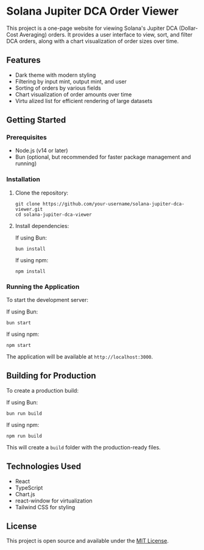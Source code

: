 # Solana Jupiter DCA Order Viewer

This project is a one-page website for viewing Solana's Jupiter DCA (Dollar-Cost Averaging) orders. It provides a user interface to view, sort, and filter DCA orders, along with a chart visualization of order sizes over time.

## Features

- Dark theme with modern styling
- Filtering by input mint, output mint, and user
- Sorting of orders by various fields
- Chart visualization of order amounts over time
- Virtu alized list for efficient rendering of large datasets

## Getting Started

### Prerequisites

- Node.js (v14 or later)
- Bun (optional, but recommended for faster package management and running)

### Installation

1. Clone the repository:
   ```
   git clone https://github.com/your-username/solana-jupiter-dca-viewer.git
   cd solana-jupiter-dca-viewer
   ```

2. Install dependencies:
   
   If using Bun:
   ```
   bun install
   ```

   If using npm:
   ```
   npm install
   ```

### Running the Application

To start the development server:

If using Bun:
```
bun start
```

If using npm:
```
npm start
```

The application will be available at `http://localhost:3000`.

## Building for Production

To create a production build:

If using Bun:
```
bun run build
```

If using npm:
```
npm run build
```

This will create a `build` folder with the production-ready files.

## Technologies Used

- React
- TypeScript
- Chart.js
- react-window for virtualization
- Tailwind CSS for styling

## License

This project is open source and available under the [MIT License](LICENSE).